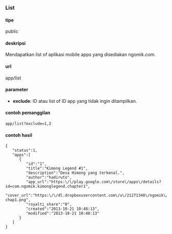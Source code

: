 ### List

#### tipe
public

#### deskripsi
Mendapatkan list of aplikasi mobile apps yang disediakan ngomik.com.

#### url
app/list

#### parameter
* **exclude**: ID atau list of ID app yang tidak ingin ditampilkan.

#### contoh pemanggilan
`app/list?exclude=1,2`

#### contoh hasil
    {
       "status":1,
       "apps":[
          {
             "id":"1",
             "title":"Kimong Legend #1",
             "description":"Desa Himong yang terkenal.",
             "author":"hadiruto",
             "app_url":"https:\/\/play.google.com\/store\/apps\/details?id=com.ngomik.kimonglegend.chapter1",
             "cover_url":"https:\/\/dl.dropboxusercontent.com\/u\/21271348\/ngomik\/cover%20apps\/kimong-chap1.png",
             "royalti_share":"0",
             "created":"2013-10-21 10:48:13",
             "modified":"2013-10-21 10:48:13"
          }
       ]
    }